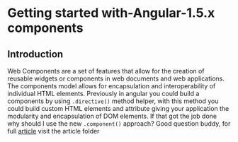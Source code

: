 # Getting started with-Angular-1.5.x components
## Introduction

Web Components are a set of features that allow for the creation of reusable widgets or components in web documents and web applications. The components model allows for encapsulation and interoperability of individual HTML elements. Previously in angular  you could build a components by using `.directive()` method helper, with this method you could build custom HTML elements and attribute giving your application the modularity and encapsulation of DOM elements. If that got the job done why should I use the new `.component()` approach?  Good question buddy, for full [article](https://github.com/andela-thomas/scotchio/blob/master/articles/ARTICLE.md) visit the article folder
